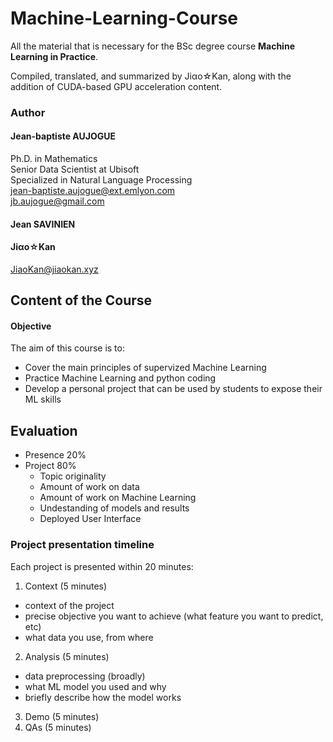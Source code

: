 # Machine-Learning-Course
All the material that is necessary for the BSc degree course **Machine Learning in Practice**.

Compiled, translated, and summarized by Jiαo☆Kan, along with the addition of CUDA-based GPU acceleration content.

### Author
#### Jean-baptiste AUJOGUE
Ph.D. in Mathematics<br>
Senior Data Scientist at Ubisoft<br>
Specialized in Natural Language Processing<br>
[jean-baptiste.aujogue@ext.emlyon.com](mailto:jean-baptiste.aujogue@ext.emlyon.com)<br>
[jb.aujogue@gmail.com](mailto:jb.aujogue@gmail.com)

#### Jean SAVINIEN

#### Jiαo☆Kan
[JiaoKan@jiaokan.xyz](mailto:JiaoKan@jiaokan.xyz)

## Content of the Course
#### Objective
The aim of this course is to:
- Cover the main principles of supervized Machine Learning
- Practice Machine Learning and python coding
- Develop a personal project that can be used by students to expose their ML skills

## Evaluation
- Presence 20%
- Project 80%
  - Topic originality
  - Amount of work on data
  - Amount of work on Machine Learning
  - Undestanding of models and results
  - Deployed User Interface


### Project presentation timeline
Each project is presented within 20 minutes:
1. Context (5 minutes)
- context of the project
- precise objective you want to achieve (what feature you want to predict, etc)
- what data you use, from where
2. Analysis (5 minutes)
- data preprocessing (broadly)
- what ML model you used and why
- briefly describe how the model works
3. Demo (5 minutes)
4. QAs (5 minutes)